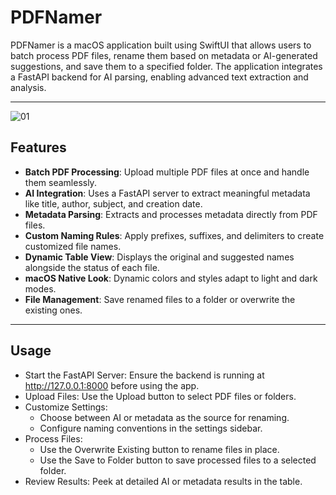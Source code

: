 # PDFNamer

PDFNamer is a macOS application built using SwiftUI that allows users to batch process PDF files, rename them based on metadata or AI-generated suggestions, and save them to a specified folder. The application integrates a FastAPI backend for AI parsing, enabling advanced text extraction and analysis.

---

![01](https://github.com/user-attachments/assets/afca1118-dc0a-416f-8f85-f8a1ca966e1f)

## Features

- **Batch PDF Processing**: Upload multiple PDF files at once and handle them seamlessly.
- **AI Integration**: Uses a FastAPI server to extract meaningful metadata like title, author, subject, and creation date.
- **Metadata Parsing**: Extracts and processes metadata directly from PDF files.
- **Custom Naming Rules**: Apply prefixes, suffixes, and delimiters to create customized file names.
- **Dynamic Table View**: Displays the original and suggested names alongside the status of each file.
- **macOS Native Look**: Dynamic colors and styles adapt to light and dark modes.
- **File Management**: Save renamed files to a folder or overwrite the existing ones.

---

## Usage
- Start the FastAPI Server: Ensure the backend is running at http://127.0.0.1:8000 before using the app.
- Upload Files: Use the Upload button to select PDF files or folders.
- Customize Settings:
  - Choose between AI or metadata as the source for renaming.
  - Configure naming conventions in the settings sidebar.
- Process Files:
  - Use the Overwrite Existing button to rename files in place.
  - Use the Save to Folder button to save processed files to a selected folder.
- Review Results: Peek at detailed AI or metadata results in the table.
